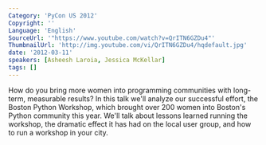 ```yaml
---
Category: 'PyCon US 2012'
Copyright: ''
Language: 'English'
SourceUrl: '"https://www.youtube.com/watch?v=QrITN6GZDu4"'
ThumbnailUrl: 'http://img.youtube.com/vi/QrITN6GZDu4/hqdefault.jpg'
date: '2012-03-11'
speakers: [Asheesh Laroia, Jessica McKellar]
tags: []
---
```

How do you bring more women into programming communities with long-term,
measurable results? In this talk we'll analyze our successful effort, the
Boston Python Workshop, which brought over 200 women into Boston's Python
community this year. We'll talk about lessons learned running the workshop,
the dramatic effect it has had on the local user group, and how to run a
workshop in your city.

